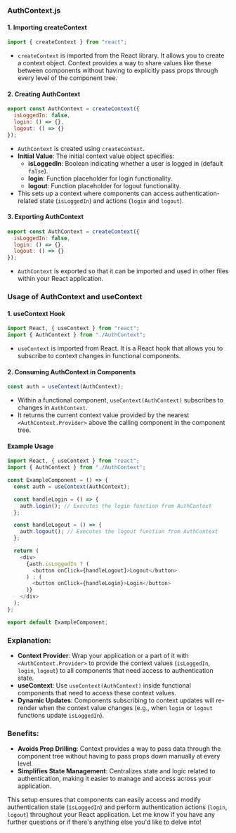 
### AuthContext.js

#### 1. Importing createContext
```javascript
import { createContext } from "react";
```
- `createContext` is imported from the React library. It allows you to create a context object. Context provides a way to share values like these between components without having to explicitly pass props through every level of the component tree.

#### 2. Creating AuthContext
```javascript
export const AuthContext = createContext({
  isLoggedIn: false,
  login: () => {},
  logout: () => {}
});
```
- `AuthContext` is created using `createContext`.
- **Initial Value**: The initial context value object specifies:
  - **isLoggedIn**: Boolean indicating whether a user is logged in (default `false`).
  - **login**: Function placeholder for login functionality.
  - **logout**: Function placeholder for logout functionality.
- This sets up a context where components can access authentication-related state (`isLoggedIn`) and actions (`login` and `logout`).

#### 3. Exporting AuthContext
```javascript
export const AuthContext = createContext({
  isLoggedIn: false,
  login: () => {},
  logout: () => {}
});
```
- `AuthContext` is exported so that it can be imported and used in other files within your React application.

### Usage of AuthContext and useContext

#### 1. useContext Hook
```javascript
import React, { useContext } from "react";
import { AuthContext } from "./AuthContext";
```
- `useContext` is imported from React. It is a React hook that allows you to subscribe to context changes in functional components.

#### 2. Consuming AuthContext in Components
```javascript
const auth = useContext(AuthContext);
```
- Within a functional component, `useContext(AuthContext)` subscribes to changes in `AuthContext`.
- It returns the current context value provided by the nearest `<AuthContext.Provider>` above the calling component in the component tree.

#### Example Usage

```javascript
import React, { useContext } from "react";
import { AuthContext } from "./AuthContext";

const ExampleComponent = () => {
  const auth = useContext(AuthContext);

  const handleLogin = () => {
    auth.login(); // Executes the login function from AuthContext
  };

  const handleLogout = () => {
    auth.logout(); // Executes the logout function from AuthContext
  };

  return (
    <div>
      {auth.isLoggedIn ? (
        <button onClick={handleLogout}>Logout</button>
      ) : (
        <button onClick={handleLogin}>Login</button>
      )}
    </div>
  );
};

export default ExampleComponent;
```

### Explanation:
- **Context Provider**: Wrap your application or a part of it with `<AuthContext.Provider>` to provide the context values (`isLoggedIn`, `login`, `logout`) to all components that need access to authentication state.
- **useContext**: Use `useContext(AuthContext)` inside functional components that need to access these context values.
- **Dynamic Updates**: Components subscribing to context updates will re-render when the context value changes (e.g., when `login` or `logout` functions update `isLoggedIn`).

### Benefits:
- **Avoids Prop Drilling**: Context provides a way to pass data through the component tree without having to pass props down manually at every level.
- **Simplifies State Management**: Centralizes state and logic related to authentication, making it easier to manage and access across your application.

This setup ensures that components can easily access and modify authentication state (`isLoggedIn`) and perform authentication actions (`login`, `logout`) throughout your React application. Let me know if you have any further questions or if there's anything else you'd like to delve into!